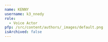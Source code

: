 ```yaml
---
name: KENNY
username: k3_nnedy
role:
  - Voice Actor
pfp: /src/content/authors/_images/default.png
isArchived: false
---
```

